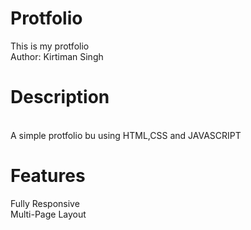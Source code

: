 # Protfolio
This is my protfolio
<br>
Author: Kirtiman Singh
<h1>Description</h1>
<br> 
A simple protfolio bu using HTML,CSS and JAVASCRIPT
<br>
<h1>Features</h1>
Fully Responsive
<br>
Multi-Page Layout




